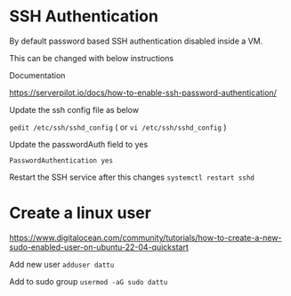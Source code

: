 # SSH Authentication

By default password based SSH authentication disabled inside a VM.

This can be changed with below instructions


Documentation

https://serverpilot.io/docs/how-to-enable-ssh-password-authentication/


Update the ssh config file as below 

`gedit /etc/ssh/sshd_config`    ( or `vi /etc/ssh/sshd_config` )


Update the passwordAuth field to yes 

`PasswordAuthentication yes`


Restart the SSH service after this changes 
`systemctl restart sshd`



# Create a linux user 


https://www.digitalocean.com/community/tutorials/how-to-create-a-new-sudo-enabled-user-on-ubuntu-22-04-quickstart


Add new user 
`adduser dattu`


Add to sudo group
`usermod -aG sudo dattu`
